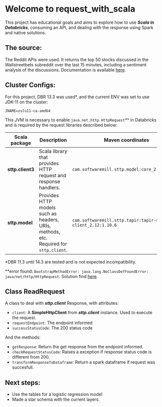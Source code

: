 # Welcome to request_with_scala
This project has educational goals and aims to explore how to use **_Scala in Databricks_**, consuming an API, and dealing with the response using Spark and native solutions.

## The source:
The Reddit APIs were used. It returns the top 50 stocks discussed in the Wallstreetbets subreddit over the last 15 minutes, including a sentiment analysis of the discussions. Documentation is available [here](https://tradestie.com/apps/reddit/api/).

## Cluster Configs:

For this project, DBR 13.3 was used*, and the current ENV was set to use JDK-11 on the cluster:

`JNAME=zulu11-ca-amd64` 

This JVM is necessary to enable `java.net.http.HttpRequest`** in Databricks and is required by the request libraries described below:

| Scala package | Description | Maven coordinates | Reference |
| - | - | - | - |
| **sttp.client3** | Scala library that provides HTTP request and response handlers. |`com.softwaremill.sttp.model:core_2.12:1.7.10`| [Documentation](https://sttp.softwaremill.com/en/stable/simple_sync.html) |
| **sttp.model** | Provides HTTP models such as headers, URIs, methods, etc. Required for `sttp.client`.|`com.softwaremill.sttp.tapir:tapir-sttp-client_2.12:1.10.6`| [Documentation](https://sttp.softwaremill.com/en/stable/model/model.html) |

*DBR 11.3 until 14.3 are tested and is not expected incompatibility.

**error found: `BootstrapMethodError: java.lang.NoClassDefFoundError: java/net/http/HttpRequest`. Solution find [here](https://docs.databricks.com/en/dev-tools/sdk-java.html#create-a-cluster-that-uses-jdk-17).


## Class ReadRequest
A class to deal with **_sttp.client_** Response, with attributes:
* `client`: A **SimpleHttpClient** from **_sttp.client_** instance. Used to execute the request.
* `requestEndpoint`: The endpoint informed
* `successStatusCode`: The 200 status code

And the methods:
* `getResponse`: Return the get response from the endpoint informed.
* `checkRequestStatusCode`: Raises a exception if response status code is different from 200.
* `transformResponseToDataframe`: Return a spark dataframe if request was succesfull.

## Next steps:
* Use the tables for a logistic regression model
* Made a star schema with the current layers.

